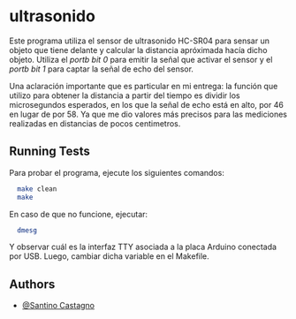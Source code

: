 
# ultrasonido

Este programa utiliza el sensor de ultrasonido HC-SR04 para sensar un objeto que tiene delante y calcular la distancia apróximada hacía dicho objeto. Utiliza el *portb bit 0* para emitir la señal que activar el sensor y el *portb bit 1* para captar la señal de echo del sensor.

Una aclaración importante que es particular en mi entrega: la función que utilizo para obtener la distancia a partir del tiempo es dividir los microsegundos esperados, en los que la señal de echo está en alto, por 46 en lugar de por 58. Ya que me dio valores más precisos para las mediciones realizadas en distancias de pocos centimetros.
## Running Tests

Para probar el programa, ejecute los siguientes comandos:

```bash
  make clean
  make
```

En caso de que no funcione, ejecutar:

```bash
  dmesg
```

Y observar cuál es la interfaz TTY asociada a la placa Arduino conectada por USB. Luego, cambiar dicha variable en el Makefile.
## Authors

- [@Santino Castagno](https://www.github.com/SantinoCastagno)

